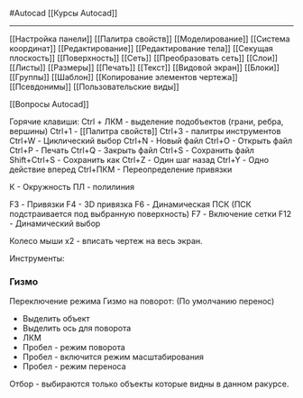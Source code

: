 #Autocad 
[[Курсы Autocad]]
__________
[[Настройка панели]]
[[Палитра свойств]]
[[Моделирование]]
[[Система координат]]
[[Редактирование]]
[[Редактирование тела]]
[[Секущая плоскость]]
[[Поверхность]]
[[Сеть]]
[[Преобразовать сеть]]
[[Слои]]
[[Листы]]
[[Размеры]]
[[Печать]]
[[Текст]]
[[Видовой экран]]
[[Блоки]]
[[Группы]]
[[Шаблон]]
[[Копирование элементов чертежа]]
[[Псевдонимы]]
[[Пользовательские виды]]

[[Вопросы Autocad]]

Горячие клавиши:
Ctrl + ЛКМ - выделение подобъектов (грани, ребра, вершины)
Ctrl+1 - [[Палитра свойств]]
Ctrl+3 - палитры инструментов
Ctrl+W - Циклический выбор
Ctrl+N - Новый файл
Ctrl+О - Открыть файл
Ctrl+P - Печать
Ctrl+Q - Закрыть файл
Ctrl+S - Сохранить файл
Shift+Ctrl+S - Сохранить как
Ctrl+Z - Один шаг назад
Ctrl+Y - Одно действие вперед
Ctrl+ПКМ - Переопределение привязки

К - Окружность
ПЛ - полилиния

F3 - Привязки
F4 - 3D привязка
F6 - Динамическая ПСК (ПСК подстраивается под выбранную поверхность)
F7 - Включение сетки
F12 - Динамический выбор


Колесо мыши х2 - вписать чертеж на весь экран.

Инструменты:


### Гизмо
Переключение режима Гизмо на поворот: (По умолчанию перенос)
- Выделить объект
- Выделить ось для поворота
- ЛКМ
- Пробел - режим поворота
- Пробел - включится режим масштабирования
- Пробел - режим переноса

Отбор - выбираются только объекты которые видны в данном ракурсе.